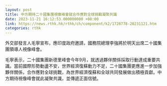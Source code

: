 ```yaml
---
layout: post
title: 中方期待二十國集團視像峰會就合作應對全球挑戰凝聚共識
date: 2023-11-21 16:12:53.000000000 +08:00
link: https://news.rthk.hk/rthk/ch/component/k2/1728778-20231121.htm
categories: rthk
---
```


外交部發言人毛寧宣布，應印度政府邀請，國務院總理李強將於明天出席二十國集團領導人視像峰會。

毛寧表示，二十國集團新德里峰會今年9月，就透過夥伴關係採取行動達成重要共識。當前國際形勢動盪不安，世界經濟復蘇動力不足，二十國集團更應進一步加強夥伴關係，合作應對全球挑戰，為世界經濟復蘇和全球共同發展做出積極貢獻。中方期待視像峰會就此凝聚共識，並傳遞正面信號。
